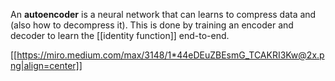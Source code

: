 An **autoencoder** is a neural network that can learns to compress data and (also how to decompress it). This is done by training an encoder and decoder to learn the [[identity function]] end-to-end.

[[https://miro.medium.com/max/3148/1*44eDEuZBEsmG_TCAKRI3Kw@2x.png|align=center]]